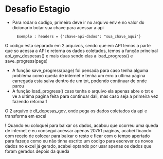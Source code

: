 # Desafio Estagio

* Para rodar o codigo, primeiro deve ir no arquivo env e no valor do dicionario botar sua chave para acessar a api 
            
        Exemplo : headers = {"chave-api-dados": "sua_chave_aqui"}

O codigo esta separado em 2 arquivos, sendo que em API temos a parte que so acessa a API e retorna os dados coletados, temos a função principal api_gov_despesas() e mais duas sendo elas a load_progress() e save_progress(page)

* A função save_progress(page) foi pensada para caso tenha alguma problema como queda de internet e tenha um erro a ultima pagina carregada esta salva dentro de um txt, podendo continuar de onde parou
* A função load_progress() caso tenha o arquivo ela apenas abre o txt e ve a ultima pagina feita para continuar dali, mas caso seja a primeira vez fazendo retorna 1 

O 2 arquivo é df_depesas_gov, onde pega os dados coletados da api e transforma em excel


! Quando eu coloquei para baixar os dados, acabou que ocorreu uma queda de internet e eu consegui acessar apenas 20751 paginas, acabei ficando com receio de colocar para baixar o resto e ficar com o tempo apertado para fazer,e como eu não tinha escrito um codigo para escrever os novos dados no excel já gerado, acabei optando por usar apenas os dados que foram gerados depois da queda 
